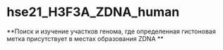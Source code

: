 # hse21_H3F3A_ZDNA_human

**Поиск и изучение участков генома, где
определенная гистоновая метка присутствует в местах образования ZDNA **
